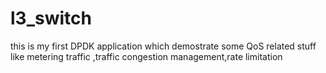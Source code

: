 # l3_switch
this is my first DPDK application which demostrate some QoS related stuff like metering traffic ,traffic congestion management,rate limitation
